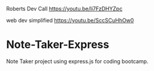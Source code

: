 Roberts Dev Call
https://youtu.be/li7FzDHYZpc

web dev simplified
https://youtu.be/SccSCuHhOw0

# Note-Taker-Express
Note Taker project using express.js for coding bootcamp.
